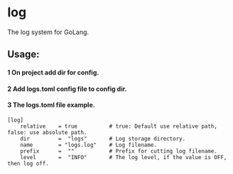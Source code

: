 # log
The log system for GoLang.

## Usage:

#### 1 On project add dir for config.
#### 2 Add logs.toml config file to config dir.
#### 3 The logs.toml file example.

````
[log]
    relative    = true          # true: Default use relative path, false: use absolute path.
    dir         =  "logs"       # Log storage directory.
    name        = "logs.log"    # Log filename.
    prefix      =  ""           # Prefix for cutting log filename.
    level       =  "INFO"       # The log level, if the value is OFF, then log off.
````